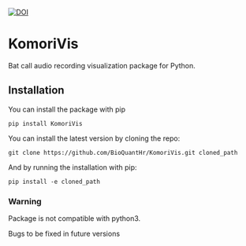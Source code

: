 [![DOI](https://zenodo.org/badge/DOI/10.5281/zenodo.1069370.svg)](https://doi.org/10.5281/zenodo.1069370)

# KomoriVis
Bat call audio recording visualization package for Python.

## Installation

You can install the package with pip

```shell
pip install KomoriVis
```

You can install the latest version by cloning the repo:

```shell
git clone https://github.com/BioQuantHr/KomoriVis.git cloned_path
```
And by running the installation with pip:

```shell
pip install -e cloned_path
```

### Warning
Package is not compatible with python3.

Bugs to be fixed in future versions
